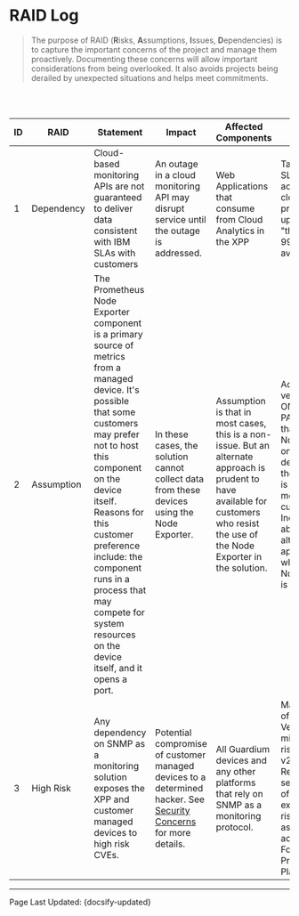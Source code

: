 # RAID Log

> The purpose of RAID (**R**isks, **A**ssumptions, **I**ssues, **D**ependencies) is to capture the important concerns of the project and manage them proactively.  Documenting these concerns will allow important considerations from being overlooked.  It also avoids projects being derailed by unexpected situations and helps meet commitments. 

<BR><BR>

|ID|RAID|Statement|Impact|Affected Components|Actions|
|---------|-------|-------|-------|-------|-------|
| 1 | Dependency | Cloud-based monitoring APIs are not guaranteed to deliver data consistent with IBM SLAs with customers | An outage in a cloud monitoring API may disrupt service until the outage is addressed. | Web Applications that consume from  Cloud Analytics in the XPP | Tailor IBM SLAs according to cloud-provider uptime (e.g., "three-nines", 99.9% available, etc.) |
| 2 | Assumption | The Prometheus Node Exporter component is a primary source of metrics from a managed device. It's possible that some customers may prefer not to host this component on the device itself. Reasons for this customer preference include: the component runs in a process that may compete for system  resources on the device itself, and it opens a port. | In these cases, the solution cannot collect data from these devices using the Node Exporter. | Assumption is that in most cases, this is a non-issue. But an alternate approach is prudent to have available for customers who resist the use of the Node Exporter in the solution. | Action: 1) verify with OMs for PAM+DAMS that hosting Node Exporter on managed devices for these offerings is viable for most, if not all customers. 2) Include details about alternate approach for when use of Node Exporter is not possible. | 
| 3 | High Risk | Any dependency on SNMP as a monitoring solution exposes the XPP and customer managed devices to high risk CVEs. | Potential compromise of customer managed devices to a determined hacker. See [Security Concerns](developer/data-acquisition?id=security-concerns) for more details. | All Guardium devices and any other platforms that rely on SNMP as a monitoring protocol. | Mandatory use of SNMP Version 3 to mitigate the risks in v1 and v2. Recommended security audit of SNMP exposure and risk assessment across the X-Force Protection Platform. 

<!-- Do not edit -->
<hr/>
<footer>
<span>Page Last Updated: {docsify-updated}</span>
</footer>

